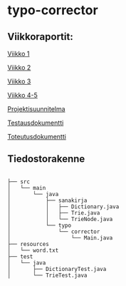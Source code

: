 # typo-corrector

## Viikkoraportit:

[Viikko 1](https://github.com/juhkure/typo-corrector/blob/main/dokumentaatio/viikko%201.txt)

[Viikko 2](https://github.com/juhkure/typo-corrector/blob/main/dokumentaatio/viikko%202.txt)

[Viikko 3](https://github.com/juhkure/typo-corrector/blob/main/dokumentaatio/viikko%203.txt)

[Viikko 4-5](https://github.com/juhkure/typo-corrector/blob/main/dokumentaatio/viikko%204-5.txt)


[Projektisuunnitelma](https://github.com/juhkure/typo-corrector/blob/main/dokumentaatio/projektisuunnitelma.txt)


[Testausdokumentti](https://github.com/juhkure/typo-corrector/blob/main/dokumentaatio/testausdokumentti.txt)

[Toteutusdokumentti](https://github.com/juhkure/typo-corrector/blob/main/dokumentaatio/toteutusdokumentti)

## Tiedostorakenne
```

├── src
│   └── main
│       └── java
│           ├── sanakirja
│           │   ├── Dictionary.java
│           │   ├── Trie.java
│           │   └── TrieNode.java
│           └── typo
│               └── corrector
│                   └── Main.java
├── resources
│   └── word.txt
├── test
│   └── java
│       ├── DictionaryTest.java
│       └── TrieTest.java
```

